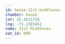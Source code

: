 ```yaml
---
id: house-31st-middlesex
chamber: house
lat: 42.4521718
lng: -71.1383461
name: 31st Middlesex
van_id: 090
---
```


